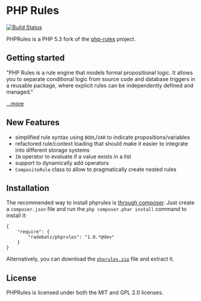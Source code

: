 PHP Rules
=========

[![Build Status](https://travis-ci.org/DerManoMann/phprules.png)](https://travis-ci.org/DerManoMann/phprules)

PHPRules is a PHP 5.3 fork of the [php-rules][1] project.



## Getting started
"PHP Rules is a rule engine that models formal propositional logic. It allows you to 
separate conditional logic from source code and database triggers in a reusable package, 
where explicit rules can be independently defined and managed."

[...more][2]



## New Features

  * simplified rule syntax using `BOOL`/`VAR` to indicate propositions/variables
  * refactored rule/context loading that should make it easier to integrate into different storage systems
  * `IN` operator to evaluate if a value exists in a list
  * support to dynamically add operators
  * `CompositeRule` class to allow to pragmatically create nested rules



## Installation

The recommended way to install phprules is [through
composer](http://getcomposer.org). Just create a `composer.json` file and
run the `php composer.phar install` command to install it:

    {
        "require": {
            "radebatz/phprules": "1.0.*@dev"
        }
    }

Alternatively, you can download the [`phprules.zip`][3] file and extract it.



## License

PHPRules is licensed under both the MIT and GPL 2.0 licenses.



[1]: http://www.swindle.net/php-rules/
[2]: http://www.swindle.net/php-rules/tutorials/getting-started
[3]: https://github.com/DerManoMann/phprules/archive/master.zip
